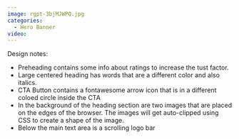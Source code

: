 ```yaml
---
image: rgpt-3bjMJWPQ.jpg
categories:
  - Hero Banner
video:
---
```

Design notes:
* Preheading contains some info about ratings to increase the tust factor.
* Large centered heading has words that are a different color and also italics.
* CTA Button contains a fontawesome arrow icon that is in a different coloed circle inside the CTA
* In the background of the heading section are two images that are placed on the edges of the browser. The images will get auto-clipped using CSS to create a shape of the image.
* Below the main text area is a scrolling logo bar
